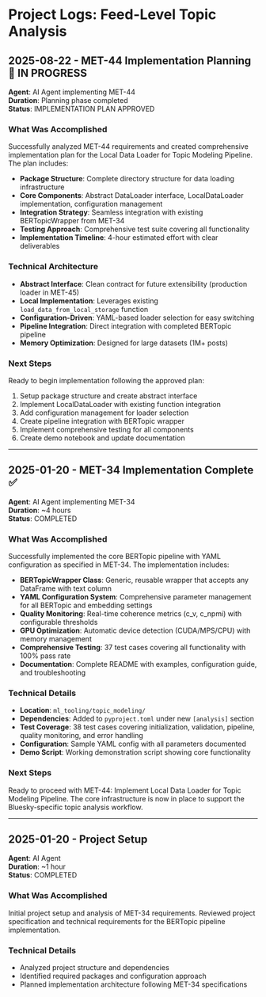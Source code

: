 # Project Logs: Feed-Level Topic Analysis

## 2025-08-22 - MET-44 Implementation Planning 🔄 IN PROGRESS

**Agent**: AI Agent implementing MET-44  
**Duration**: Planning phase completed  
**Status**: IMPLEMENTATION PLAN APPROVED  

### What Was Accomplished

Successfully analyzed MET-44 requirements and created comprehensive implementation plan for the Local Data Loader for Topic Modeling Pipeline. The plan includes:

- **Package Structure**: Complete directory structure for data loading infrastructure
- **Core Components**: Abstract DataLoader interface, LocalDataLoader implementation, configuration management
- **Integration Strategy**: Seamless integration with existing BERTopicWrapper from MET-34
- **Testing Approach**: Comprehensive test suite covering all functionality
- **Implementation Timeline**: 4-hour estimated effort with clear deliverables

### Technical Architecture

- **Abstract Interface**: Clean contract for future extensibility (production loader in MET-45)
- **Local Implementation**: Leverages existing `load_data_from_local_storage` function
- **Configuration-Driven**: YAML-based loader selection for easy switching
- **Pipeline Integration**: Direct integration with completed BERTopic pipeline
- **Memory Optimization**: Designed for large datasets (1M+ posts)

### Next Steps

Ready to begin implementation following the approved plan:
1. Setup package structure and create abstract interface
2. Implement LocalDataLoader with existing function integration
3. Add configuration management for loader selection
4. Create pipeline integration with BERTopic wrapper
5. Implement comprehensive testing for all components
6. Create demo notebook and update documentation

---

## 2025-01-20 - MET-34 Implementation Complete ✅

**Agent**: AI Agent implementing MET-34  
**Duration**: ~4 hours  
**Status**: COMPLETED  

### What Was Accomplished

Successfully implemented the core BERTopic pipeline with YAML configuration as specified in MET-34. The implementation includes:

- **BERTopicWrapper Class**: Generic, reusable wrapper that accepts any DataFrame with text column
- **YAML Configuration System**: Comprehensive parameter management for all BERTopic and embedding settings
- **Quality Monitoring**: Real-time coherence metrics (c_v, c_npmi) with configurable thresholds
- **GPU Optimization**: Automatic device detection (CUDA/MPS/CPU) with memory management
- **Comprehensive Testing**: 37 test cases covering all functionality with 100% pass rate
- **Documentation**: Complete README with examples, configuration guide, and troubleshooting

### Technical Details

- **Location**: `ml_tooling/topic_modeling/`
- **Dependencies**: Added to `pyproject.toml` under new `[analysis]` section
- **Test Coverage**: 38 test cases covering initialization, validation, pipeline, quality monitoring, and error handling
- **Configuration**: Sample YAML config with all parameters documented
- **Demo Script**: Working demonstration script showing core functionality

### Next Steps

Ready to proceed with MET-44: Implement Local Data Loader for Topic Modeling Pipeline. The core infrastructure is now in place to support the Bluesky-specific topic analysis workflow.

---

## 2025-01-20 - Project Setup

**Agent**: AI Agent  
**Duration**: ~1 hour  
**Status**: COMPLETED  

### What Was Accomplished

Initial project setup and analysis of MET-34 requirements. Reviewed project specification and technical requirements for the BERTopic pipeline implementation.

### Technical Details

- Analyzed project structure and dependencies
- Identified required packages and configuration approach
- Planned implementation architecture following MET-34 specifications
